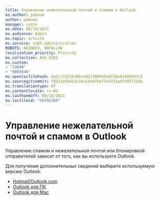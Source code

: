 ```yaml
---
title: Управление нежелательной почтой и спамом в Outlook
ms.author: pebaum
author: pebaum
manager: scotv
ms.date: 08/18/2021
ms.audience: Admin
ms.topic: article
ms.service: o365-administration
ROBOTS: NOINDEX, NOFOLLOW
localization_priority: Priority
ms.collection: Adm_O365
ms.custom:
- "13648"
- "9005646"
ms.openlocfilehash: ba2ccfd22b16bce0217809e5a915be03428e93c5
ms.sourcegitcommit: f0321e5b414c16a15a97bef7e3333adf5d57128a
ms.translationtype: HT
ms.contentlocale: ru-RU
ms.lasthandoff: 08/18/2021
ms.locfileid: "58391260"
---
```

# <a name="how-to-manage-junk-and-spam-email-in-outlook"></a>Управление нежелательной почтой и спамом в Outlook

Управление спамом и нежелательной почтой или блокировкой отправителей зависит от того, как вы используете Outlook.

Для получения дополнительных сведений выберите используемую версию Outlook:

- [Hotmail/Outlook.com](https://support.microsoft.com/%7Blang-locale%7D/home/expcontact?linkquery=Spam%2C%20junk%20%26%20phishing%20in%20Outlook.com)
- [Outlook для ПК](https://support.microsoft.com/en-US/home/expcontact?linkquery=Spam%2C%20junk%20%26%20phishing%20in%20Outlook%20desktop)
- [Outlook для Mac](https://support.microsoft.com/%7Blang-locale%7D/home/expcontact?linkquery=Block%20or%20unblock%20a%20sender%20-%20Outlook%20for%20Mac)

